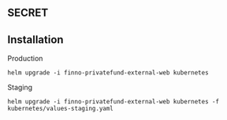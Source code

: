 ## SECRET ##



## Installation ##

Production

```
helm upgrade -i finno-privatefund-external-web kubernetes
```


Staging

```
helm upgrade -i finno-privatefund-external-web kubernetes -f kubernetes/values-staging.yaml
```
